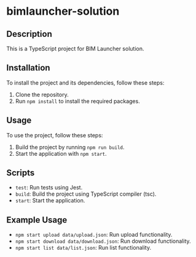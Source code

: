 # bimlauncher-solution

## Description
This is a TypeScript project for BIM Launcher solution.

## Installation
To install the project and its dependencies, follow these steps:
1. Clone the repository.
2. Run `npm install` to install the required packages.

## Usage
To use the project, follow these steps:
1. Build the project by running `npm run build`.
2. Start the application with `npm start`.

## Scripts
- `test`: Run tests using Jest.
- `build`: Build the project using TypeScript compiler (tsc).
- `start`: Start the application.

## Example Usage
- `npm start upload data/upload.json`: Run upload functionality.
- `npm start download data/download.json`: Run download functionality.
- `npm start list data/list.json`: Run list functionality.
